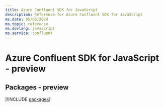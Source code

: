 ```yaml
---
title: Azure Confluent SDK for JavaScript
description: Reference for Azure Confluent SDK for JavaScript
ms.date: 05/06/2024
ms.topic: reference
ms.devlang: javascript
ms.service: confluent
---
```

# Azure Confluent SDK for JavaScript - preview
## Packages - preview
[!INCLUDE [packages](confluent-index.md)]